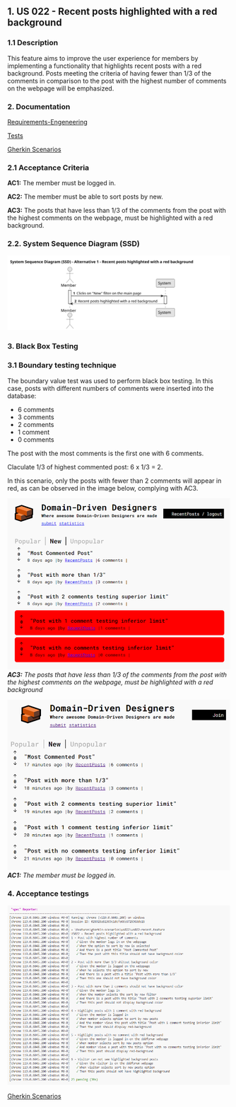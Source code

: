 ## 1. US 022 - Recent posts highlighted with a red background

### 1.1 Description

This feature aims to improve the user experience for members by implementing a functionality that highlights recent posts with a red background. Posts meeting the criteria of having fewer than 1/3 of the comments in comparison to the post with the highest number of comments on the webpage will be emphasized.

### 2. Documentation

[Requirements-Engeneering](../01.requirements-engeneering/readme.md)

[Tests](../02.tests/readme.md)

[Gherkin Scenarios](../04.gherkin-scenarios/us022-recent.md)

### 2.1 Acceptance Criteria

**AC1:** The member must be logged in.

**AC2:** The member must be able to sort posts by new.

**AC3:** The posts that have less than 1/3 of the comments from the post with the highest comments on the webpage, must be highlighted with a red background.

### 2.2. System Sequence Diagram (SSD)

![System Sequence Diagram - Sort posts by unpopular](../01.requirements-engeneering/svg/us022-ssd-alternative-1.svg)

### 3. Black Box Testing

### 3.1 Boundary testing technique

The boundary value test was used to perform black box testing.
In this case, posts with different numbers of comments were inserted into the database:

- 6 comments 
- 3 comments
- 2 comments
- 1 comment
- 0 comments

The post with the most comments is the first one with 6 comments.

Claculate 1/3 of highest commented post:  6 x 1/3 = 2.

In this scenario, only the posts with fewer than 2 comments will appear in red, as can be observed in the image below, complying with AC3.

![recent_front_end_login](../presentation/Images/recent_login_view.png)
_**AC3:** The posts that have less than 1/3 of the comments from the post with the highest comments on the webpage, must be highlighted with a red background_

![recent_front_end_login](../presentation/Images/recent_logout_view.png)
_**AC1:** The member must be logged in._

### 4. Acceptance testings

![acceptance_tests](../presentation/Images/acceptance_tests_white.png)

[Gherkin Scenarios](../04.gherkin-scenarios/us022-recent.md)



























